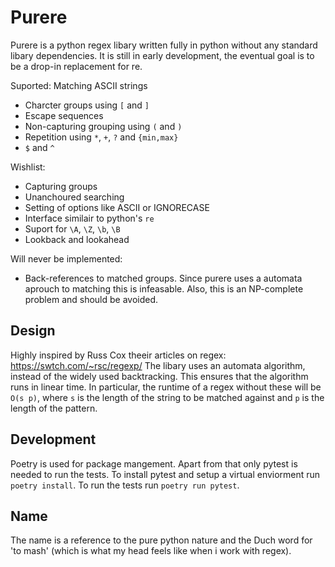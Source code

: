Purere
======

Purere is a python regex libary written fully in python without any standard libary dependencies.
It is still in early development, the eventual goal is to be a drop-in replacement for re.

Suported:
 Matching ASCII strings
- Charcter groups using `[` and `]`
- Escape sequences 
- Non-capturing grouping using `(` and `)`
- Repetition using `*`, `+`, `?` and `{min,max}`
- `$` and `^`

Wishlist:
- Capturing groups
- Unanchoured searching
- Setting of options like ASCII or IGNORECASE
- Interface similair to python's `re`
- Suport for `\A`, `\Z`, `\b`, `\B`
- Lookback and lookahead
 
Will never be implemented:
- Back-references to matched groups. Since purere uses a automata aprouch to matching this is infeasable. Also, this is an NP-complete problem and should be avoided.


Design
------

Highly inspired by Russ Cox theeir articles on regex: https://swtch.com/~rsc/regexp/
The libary uses an automata algorithm, instead of the widely used backtracking.
This ensures that the algorithm runs in linear time.
In particular, the runtime of a regex without these will be `O(s p)`, where `s` is the length of the string to be matched against and `p` is the length of the pattern.


Development
-----------

Poetry is used for package mangement. Apart from that only pytest is needed to run the tests. 
To install pytest and setup a virtual enviorment run `poetry install`.
To run the tests run `poetry run pytest`.

Name
----
The name is a reference to the pure python nature and the Duch word for 'to mash' (which is what my head feels like when i work with regex).


